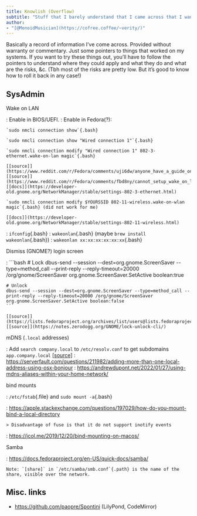 ```yaml
---
title: Knowlish (Overflow)
subtitle: "Stuff that I barely understand that I came across that I want to keep around"
author:
- "[@MonoidMusician](https://cofree.coffee/~verity/)"
---
```


Basically a record of information Iʼve come across.
Provided without warranty or commentary.
Just some pointers to things that worked on my systems.
If you want to try these things out, youʼll have to follow the pointers to understand where they could apply and what they do and what are the risks, &c.
(Tbh most of the risks are pretty low.
But itʼs good to know how to roll it back in any case!)

## SysAdmin

Wake on LAN

:   Enable in BIOS/UEFI.
:   Enable in Fedora(?):

    `sudo nmcli connection show`{.bash}

    `sudo nmcli connection show "Wired connection 1"`{.bash}

    `sudo nmcli connection modify "Wired connection 1" 802-3-ethernet.wake-on-lan magic`{.bash}

    [[source]](https://www.reddit.com/r/Fedora/comments/uji6dw/anyone_have_a_guide_on_how_to_activate_wake_on/) [[source]](https://www.reddit.com/r/Fedora/comments/fbd8ny/cannot_setup_wake_on_lan_on_fedora_31/)
    [[docs]](https://developer-old.gnome.org/NetworkManager/stable/settings-802-3-ethernet.html)

    `sudo nmcli connection modify $YOURSSID 802-11-wireless.wake-on-wlan magic`{.bash} (did not work for me)

    [[docs]](https://developer-old.gnome.org/NetworkManager/stable/settings-802-11-wireless.html)
:   `ifconfig`{.bash}
:   `wakeonlan`{.bash}
    (maybe `brew install wakeonlan`{.bash})
:   `wakeonlan xx:xx:xx:xx:xx:xx`{.bash}

Dismiss (GNOME?) login screen

:   ```bash
    # Lock
    dbus-send --session --dest=org.gnome.ScreenSaver --type=method_call --print-reply --reply-timeout=20000 /org/gnome/ScreenSaver org.gnome.ScreenSaver.SetActive boolean:true

    # Unlock
    dbus-send --session --dest=org.gnome.ScreenSaver --type=method_call --print-reply --reply-timeout=20000 /org/gnome/ScreenSaver org.gnome.ScreenSaver.SetActive boolean:false
    ```

    [[source]](https://lists.fedoraproject.org/archives/list/users@lists.fedoraproject.org/thread/P2QR5N763BU56VN4MWLL7ABBVJBTBXJB/)
    [[source]](https://notes.zerodogg.org/GNOME/lock-unlock-cli/)

mDNS (`.local` addresses)

:   Add `search company.local` to `/etc/resolv.conf` to get subdomains `app.company.local` [[source]](https://www.reddit.com/r/Fedora/comments/19eeeo6/enabling_mdns_on_fedora_39_still_doesnt_work/)
:   https://serverfault.com/questions/211982/adding-more-than-one-local-address-using-osx-bonjour
:   https://andrewdupont.net/2022/01/27/using-mdns-aliases-within-your-home-network/

bind mounts

:   `/etc/fstab`{.file} and `sudo mount -a`{.bash}

:   https://apple.stackexchange.com/questions/197029/how-do-you-mount-bind-a-local-directory

    > Disadvantage of fuse is that it do not support inotify events
:   https://jcol.me/2019/12/20/bind-mounting-on-macos/

Samba

:   https://docs.fedoraproject.org/en-US/quick-docs/samba/

    Note: `[share]` in `/etc/samba/smb.conf`{.path} is the name of the share, visible over the network.

## Misc. links

- https://github.com/paopre/Spontini (LilyPond, CodeMirror)

